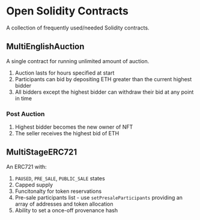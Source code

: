 # Open Solidity Contracts
A collection of frequently used/needed Solidity contracts.

## MultiEnglishAuction
A single contract for running unlimited amount of auction.

1. Auction lasts for hours specified at start
2. Participants can bid by depositing ETH greater than the current highest bidder
3. All bidders except the highest bidder can withdraw their bid at any point in time
    
### Post Auction    

1. Highest bidder becomes the new owner of NFT
2. The seller receives the highest bid of ETH

## MultiStageERC721
An ERC721 with:

1. `PAUSED`, `PRE_SALE`, `PUBLIC_SALE` states
2. Capped supply
2. Funcitonalty for token reservations
3. Pre-sale participants list - use `setPresaleParticipants` providing an array of addresses and token allocation
4. Ability to set a once-off provenance hash
